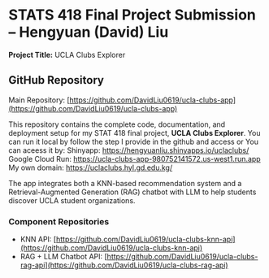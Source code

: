 # STATS 418 Final Project Submission – Hengyuan (David) Liu

**Project Title:** UCLA Clubs Explorer

## GitHub Repository

Main Repository: [https://github.com/DavidLiu0619/ucla-clubs-app](https://github.com/DavidLiu0619/ucla-clubs-app)

This repository contains the complete code, documentation, and deployment setup for my STAT 418 final project, **UCLA Clubs Explorer**. 
You can run it local by follow the step I provide in the github and access or
You can aceess it by:
Shinyapp: https://hengyuanliu.shinyapps.io/uclaclubs/
Google Cloud Run: https://ucla-clubs-app-980752141572.us-west1.run.app
My own domain: https://uclaclubs.hyl.gd.edu.kg/

The app integrates both a KNN-based recommendation system and a Retrieval-Augmented Generation (RAG) chatbot with LLM to help students discover UCLA student organizations.

### Component Repositories

- KNN API: [https://github.com/DavidLiu0619/ucla-clubs-knn-api](https://github.com/DavidLiu0619/ucla-clubs-knn-api)  
- RAG + LLM Chatbot API: [https://github.com/DavidLiu0619/ucla-clubs-rag-api](https://github.com/DavidLiu0619/ucla-clubs-rag-api)
